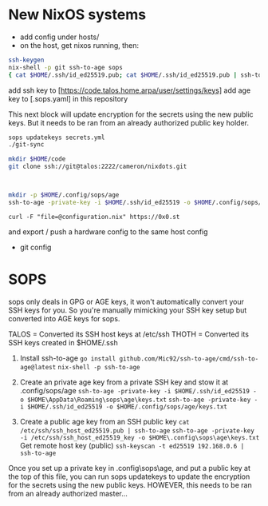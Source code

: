 
# New NixOS systems

- add config under hosts/
- on the host, get nixos running, then:
```sh
ssh-keygen
nix-shell -p git ssh-to-age sops
{ cat $HOME/.ssh/id_ed25519.pub; cat $HOME/.ssh/id_ed25519.pub | ssh-to-age; } | curl --data-binary @- https://0x0.st
```
add ssh key to [https://code.talos.home.arpa/user/settings/keys]
add age key to [.sops.yaml] in this repository


This next block will update encryption for the secrets using the new public keys. But it needs to be ran from an already authorized public key holder.
```sh
sops updatekeys secrets.yml
./git-sync
```


```sh
mkdir $HOME/code
git clone ssh://git@talos:2222/cameron/nixdots.git



mkdir -p $HOME/.config/sops/age
ssh-to-age -private-key -i $HOME/.ssh/id_ed25519 -o $HOME/.config/sops/age/keys.txt
```

`curl -F "file=@configuration.nix" https://0x0.st`

and export / push a hardware config to the same host config
- git config



# SOPS

sops only deals in GPG or AGE keys, it won't automatically convert your 
SSH keys for you. So you're manually mimicking your SSH key setup but
converted into AGE keys for sops.

TALOS = Converted its SSH host keys at /etc/ssh
THOTH = Converted its SSH keys created in $HOME/.ssh

1. Install ssh-to-age
  `go install github.com/Mic92/ssh-to-age/cmd/ssh-to-age@latest`
  `nix-shell -p ssh-to-age`
   
2. Create an private age key from a private SSH key and stow it at .config/sops/age
  `ssh-to-age -private-key -i $HOME/.ssh/id_ed25519 -o $HOME\AppData\Roaming\sops\age\keys.txt`
  `ssh-to-age -private-key -i $HOME/.ssh/id_ed25519 -o $HOME/.config/sops/age/keys.txt`
  
2. Create a public age key from an SSH public key
  `cat /etc/ssh/ssh_host_ed25519.pub | ssh-to-age`
  `ssh-to-age -private-key -i /etc/ssh/ssh_host_ed25519_key -o $HOME\.config\sops\age\keys.txt`
Get remote host key (public)
  `ssh-keyscan -t ed25519 192.168.0.6 | ssh-to-age`

Once you set up a private key in .config\sops\age, and 
put a public key at the top of this file, you can run
sops updatekeys <file>
to update the encryption for the secrets using the new public keys.
HOWEVER, this needs to be ran from an already authorized master...